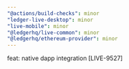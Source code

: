 ```yaml
---
"@actions/build-checks": minor
"ledger-live-desktop": minor
"live-mobile": minor
"@ledgerhq/live-common": minor
"@ledgerhq/ethereum-provider": minor
---
```


feat: native dapp integration [LIVE-9527]

